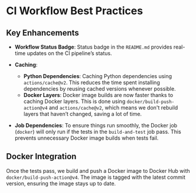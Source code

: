 # CI Workflow Best Practices

## Key Enhancements

- **Workflow Status Badge**: Status badge in the `README.md` provides real-time updates on the CI pipeline’s status.

- **Caching**:
    - **Python Dependencies**: Caching Python dependencies using `actions/cache@v2`. This reduces the time spent installing dependencies by reusing cached versions whenever possible.
    - **Docker Layers**: Docker image builds are now faster thanks to caching Docker layers. This is done using `docker/build-push-action@v4` and `actions/cache@v2`, which means we don't rebuild layers that haven’t changed, saving a lot of time.

- **Job Dependencies**: To ensure things run smoothly, the Docker job (`docker`) will only run if the tests in the `build-and-test` job pass. This prevents unnecessary Docker image builds when tests fail.

## Docker Integration

Once the tests pass, we build and push a Docker image to Docker Hub with `docker/build-push-action@v4`. 
The image is tagged with the latest commit version, ensuring the image stays up to date.

